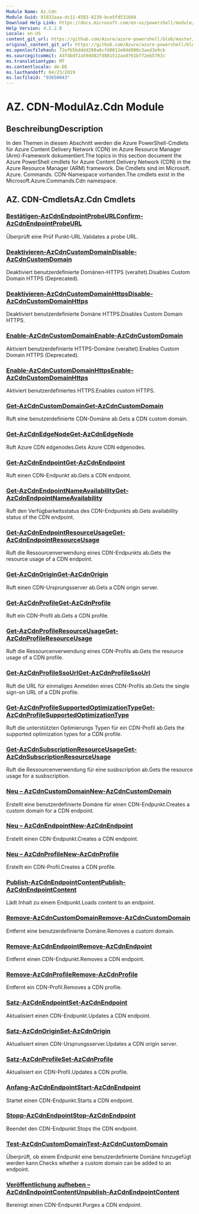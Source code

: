 ```yaml
---
Module Name: Az.Cdn
Module Guid: 91832aaa-dc11-4583-8239-bce5fd531604
Download Help Link: https://docs.microsoft.com/en-us/powershell/module/az.cdn
Help Version: 4.2.2.0
Locale: en-US
content_git_url: https://github.com/Azure/azure-powershell/blob/master/src/Cdn/Cdn/help/Az.Cdn.md
original_content_git_url: https://github.com/Azure/azure-powershell/blob/master/src/Cdn/Cdn/help/Az.Cdn.md
ms.openlocfilehash: 72efb5bdddd200a0cfd0811e04d900c3aed3e9cb
ms.sourcegitcommit: 43f4bdf2a59dd82fd881512aa9761bf72eb5703c
ms.translationtype: MT
ms.contentlocale: de-DE
ms.lasthandoff: 04/23/2019
ms.locfileid: "93650043"
---
```

# <span data-ttu-id="097e4-101">AZ. CDN-Modul</span><span class="sxs-lookup"><span data-stu-id="097e4-101">Az.Cdn Module</span></span>
## <span data-ttu-id="097e4-102">Beschreibung</span><span class="sxs-lookup"><span data-stu-id="097e4-102">Description</span></span>
<span data-ttu-id="097e4-103">In den Themen in diesem Abschnitt werden die Azure PowerShell-Cmdlets für Azure Content Delivery Network (CDN) im Azure Resource Manager (Arm)-Framework dokumentiert.</span><span class="sxs-lookup"><span data-stu-id="097e4-103">The topics in this section document the Azure PowerShell cmdlets for Azure Content Delivery Network (CDN) in the Azure Resource Manager (ARM) framework.</span></span> <span data-ttu-id="097e4-104">Die Cmdlets sind im Microsoft. Azure. Commands. CDN-Namespace vorhanden.</span><span class="sxs-lookup"><span data-stu-id="097e4-104">The cmdlets exist in the Microsoft.Azure.Commands.Cdn namespace.</span></span>

## <span data-ttu-id="097e4-105">AZ. CDN-Cmdlets</span><span class="sxs-lookup"><span data-stu-id="097e4-105">Az.Cdn Cmdlets</span></span>
### [<span data-ttu-id="097e4-106">Bestätigen-AzCdnEndpointProbeURL</span><span class="sxs-lookup"><span data-stu-id="097e4-106">Confirm-AzCdnEndpointProbeURL</span></span>](Confirm-AzCdnEndpointProbeURL.md)
<span data-ttu-id="097e4-107">Überprüft eine Prüf Punkt-URL.</span><span class="sxs-lookup"><span data-stu-id="097e4-107">Validates a probe URL.</span></span>

### [<span data-ttu-id="097e4-108">Deaktivieren-AzCdnCustomDomain</span><span class="sxs-lookup"><span data-stu-id="097e4-108">Disable-AzCdnCustomDomain</span></span>](Disable-AzCdnCustomDomain.md)
<span data-ttu-id="097e4-109">Deaktiviert benutzerdefinierte Domänen-HTTPS (veraltet).</span><span class="sxs-lookup"><span data-stu-id="097e4-109">Disables Custom Domain HTTPS (Deprecated).</span></span>

### [<span data-ttu-id="097e4-110">Deaktivieren-AzCdnCustomDomainHttps</span><span class="sxs-lookup"><span data-stu-id="097e4-110">Disable-AzCdnCustomDomainHttps</span></span>](Disable-AzCdnCustomDomainHttps.md)
<span data-ttu-id="097e4-111">Deaktiviert benutzerdefinierte Domäne HTTPS.</span><span class="sxs-lookup"><span data-stu-id="097e4-111">Disables Custom Domain HTTPS.</span></span>

### [<span data-ttu-id="097e4-112">Enable-AzCdnCustomDomain</span><span class="sxs-lookup"><span data-stu-id="097e4-112">Enable-AzCdnCustomDomain</span></span>](Enable-AzCdnCustomDomain.md)
<span data-ttu-id="097e4-113">Aktiviert benutzerdefinierte HTTPS-Domäne (veraltet).</span><span class="sxs-lookup"><span data-stu-id="097e4-113">Enables Custom Domain HTTPS (Deprecated).</span></span>

### [<span data-ttu-id="097e4-114">Enable-AzCdnCustomDomainHttps</span><span class="sxs-lookup"><span data-stu-id="097e4-114">Enable-AzCdnCustomDomainHttps</span></span>](Enable-AzCdnCustomDomainHttps.md)
<span data-ttu-id="097e4-115">Aktiviert benutzerdefiniertes HTTPS.</span><span class="sxs-lookup"><span data-stu-id="097e4-115">Enables custom HTTPS.</span></span>

### [<span data-ttu-id="097e4-116">Get-AzCdnCustomDomain</span><span class="sxs-lookup"><span data-stu-id="097e4-116">Get-AzCdnCustomDomain</span></span>](Get-AzCdnCustomDomain.md)
<span data-ttu-id="097e4-117">Ruft eine benutzerdefinierte CDN-Domäne ab.</span><span class="sxs-lookup"><span data-stu-id="097e4-117">Gets a CDN custom domain.</span></span>

### [<span data-ttu-id="097e4-118">Get-AzCdnEdgeNode</span><span class="sxs-lookup"><span data-stu-id="097e4-118">Get-AzCdnEdgeNode</span></span>](Get-AzCdnEdgeNode.md)
<span data-ttu-id="097e4-119">Ruft Azure CDN edgenodes.</span><span class="sxs-lookup"><span data-stu-id="097e4-119">Gets Azure CDN edgenodes.</span></span>

### [<span data-ttu-id="097e4-120">Get-AzCdnEndpoint</span><span class="sxs-lookup"><span data-stu-id="097e4-120">Get-AzCdnEndpoint</span></span>](Get-AzCdnEndpoint.md)
<span data-ttu-id="097e4-121">Ruft einen CDN-Endpunkt ab.</span><span class="sxs-lookup"><span data-stu-id="097e4-121">Gets a CDN endpoint.</span></span>

### [<span data-ttu-id="097e4-122">Get-AzCdnEndpointNameAvailability</span><span class="sxs-lookup"><span data-stu-id="097e4-122">Get-AzCdnEndpointNameAvailability</span></span>](Get-AzCdnEndpointNameAvailability.md)
<span data-ttu-id="097e4-123">Ruft den Verfügbarkeitsstatus des CDN-Endpunkts ab.</span><span class="sxs-lookup"><span data-stu-id="097e4-123">Gets availability status of the CDN endpoint.</span></span>

### [<span data-ttu-id="097e4-124">Get-AzCdnEndpointResourceUsage</span><span class="sxs-lookup"><span data-stu-id="097e4-124">Get-AzCdnEndpointResourceUsage</span></span>](Get-AzCdnEndpointResourceUsage.md)
<span data-ttu-id="097e4-125">Ruft die Ressourcenverwendung eines CDN-Endpunkts ab.</span><span class="sxs-lookup"><span data-stu-id="097e4-125">Gets the resource usage of a CDN endpoint.</span></span>

### [<span data-ttu-id="097e4-126">Get-AzCdnOrigin</span><span class="sxs-lookup"><span data-stu-id="097e4-126">Get-AzCdnOrigin</span></span>](Get-AzCdnOrigin.md)
<span data-ttu-id="097e4-127">Ruft einen CDN-Ursprungsserver ab.</span><span class="sxs-lookup"><span data-stu-id="097e4-127">Gets a CDN origin server.</span></span>

### [<span data-ttu-id="097e4-128">Get-AzCdnProfile</span><span class="sxs-lookup"><span data-stu-id="097e4-128">Get-AzCdnProfile</span></span>](Get-AzCdnProfile.md)
<span data-ttu-id="097e4-129">Ruft ein CDN-Profil ab.</span><span class="sxs-lookup"><span data-stu-id="097e4-129">Gets a CDN profile.</span></span>

### [<span data-ttu-id="097e4-130">Get-AzCdnProfileResourceUsage</span><span class="sxs-lookup"><span data-stu-id="097e4-130">Get-AzCdnProfileResourceUsage</span></span>](Get-AzCdnProfileResourceUsage.md)
<span data-ttu-id="097e4-131">Ruft die Ressourcenverwendung eines CDN-Profils ab.</span><span class="sxs-lookup"><span data-stu-id="097e4-131">Gets the resource usage of a CDN profile.</span></span>

### [<span data-ttu-id="097e4-132">Get-AzCdnProfileSsoUrl</span><span class="sxs-lookup"><span data-stu-id="097e4-132">Get-AzCdnProfileSsoUrl</span></span>](Get-AzCdnProfileSsoUrl.md)
<span data-ttu-id="097e4-133">Ruft die URL für einmaliges Anmelden eines CDN-Profils ab.</span><span class="sxs-lookup"><span data-stu-id="097e4-133">Gets the single sign-on URL of a CDN profile.</span></span>

### [<span data-ttu-id="097e4-134">Get-AzCdnProfileSupportedOptimizationType</span><span class="sxs-lookup"><span data-stu-id="097e4-134">Get-AzCdnProfileSupportedOptimizationType</span></span>](Get-AzCdnProfileSupportedOptimizationType.md)
<span data-ttu-id="097e4-135">Ruft die unterstützten Optimierungs Typen für ein CDN-Profil ab.</span><span class="sxs-lookup"><span data-stu-id="097e4-135">Gets the supported optimization types for a CDN profile.</span></span>

### [<span data-ttu-id="097e4-136">Get-AzCdnSubscriptionResourceUsage</span><span class="sxs-lookup"><span data-stu-id="097e4-136">Get-AzCdnSubscriptionResourceUsage</span></span>](Get-AzCdnSubscriptionResourceUsage.md)
<span data-ttu-id="097e4-137">Ruft die Ressourcenverwendung für eine susbscription ab.</span><span class="sxs-lookup"><span data-stu-id="097e4-137">Gets the resource usage for a susbscription.</span></span>

### [<span data-ttu-id="097e4-138">Neu – AzCdnCustomDomain</span><span class="sxs-lookup"><span data-stu-id="097e4-138">New-AzCdnCustomDomain</span></span>](New-AzCdnCustomDomain.md)
<span data-ttu-id="097e4-139">Erstellt eine benutzerdefinierte Domäne für einen CDN-Endpunkt.</span><span class="sxs-lookup"><span data-stu-id="097e4-139">Creates a custom domain for a CDN endpoint.</span></span>

### [<span data-ttu-id="097e4-140">Neu – AzCdnEndpoint</span><span class="sxs-lookup"><span data-stu-id="097e4-140">New-AzCdnEndpoint</span></span>](New-AzCdnEndpoint.md)
<span data-ttu-id="097e4-141">Erstellt einen CDN-Endpunkt.</span><span class="sxs-lookup"><span data-stu-id="097e4-141">Creates a CDN endpoint.</span></span>

### [<span data-ttu-id="097e4-142">Neu – AzCdnProfile</span><span class="sxs-lookup"><span data-stu-id="097e4-142">New-AzCdnProfile</span></span>](New-AzCdnProfile.md)
<span data-ttu-id="097e4-143">Erstellt ein CDN-Profil.</span><span class="sxs-lookup"><span data-stu-id="097e4-143">Creates a CDN profile.</span></span>

### [<span data-ttu-id="097e4-144">Publish-AzCdnEndpointContent</span><span class="sxs-lookup"><span data-stu-id="097e4-144">Publish-AzCdnEndpointContent</span></span>](Publish-AzCdnEndpointContent.md)
<span data-ttu-id="097e4-145">Lädt Inhalt zu einem Endpunkt.</span><span class="sxs-lookup"><span data-stu-id="097e4-145">Loads content to an endpoint.</span></span>

### [<span data-ttu-id="097e4-146">Remove-AzCdnCustomDomain</span><span class="sxs-lookup"><span data-stu-id="097e4-146">Remove-AzCdnCustomDomain</span></span>](Remove-AzCdnCustomDomain.md)
<span data-ttu-id="097e4-147">Entfernt eine benutzerdefinierte Domäne.</span><span class="sxs-lookup"><span data-stu-id="097e4-147">Removes a custom domain.</span></span>

### [<span data-ttu-id="097e4-148">Remove-AzCdnEndpoint</span><span class="sxs-lookup"><span data-stu-id="097e4-148">Remove-AzCdnEndpoint</span></span>](Remove-AzCdnEndpoint.md)
<span data-ttu-id="097e4-149">Entfernt einen CDN-Endpunkt.</span><span class="sxs-lookup"><span data-stu-id="097e4-149">Removes a CDN endpoint.</span></span>

### [<span data-ttu-id="097e4-150">Remove-AzCdnProfile</span><span class="sxs-lookup"><span data-stu-id="097e4-150">Remove-AzCdnProfile</span></span>](Remove-AzCdnProfile.md)
<span data-ttu-id="097e4-151">Entfernt ein CDN-Profil.</span><span class="sxs-lookup"><span data-stu-id="097e4-151">Removes a CDN profile.</span></span>

### [<span data-ttu-id="097e4-152">Satz-AzCdnEndpoint</span><span class="sxs-lookup"><span data-stu-id="097e4-152">Set-AzCdnEndpoint</span></span>](Set-AzCdnEndpoint.md)
<span data-ttu-id="097e4-153">Aktualisiert einen CDN-Endpunkt.</span><span class="sxs-lookup"><span data-stu-id="097e4-153">Updates a CDN endpoint.</span></span>

### [<span data-ttu-id="097e4-154">Satz-AzCdnOrigin</span><span class="sxs-lookup"><span data-stu-id="097e4-154">Set-AzCdnOrigin</span></span>](Set-AzCdnOrigin.md)
<span data-ttu-id="097e4-155">Aktualisiert einen CDN-Ursprungsserver.</span><span class="sxs-lookup"><span data-stu-id="097e4-155">Updates a CDN origin server.</span></span>

### [<span data-ttu-id="097e4-156">Satz-AzCdnProfile</span><span class="sxs-lookup"><span data-stu-id="097e4-156">Set-AzCdnProfile</span></span>](Set-AzCdnProfile.md)
<span data-ttu-id="097e4-157">Aktualisiert ein CDN-Profil.</span><span class="sxs-lookup"><span data-stu-id="097e4-157">Updates a CDN profile.</span></span>

### [<span data-ttu-id="097e4-158">Anfang-AzCdnEndpoint</span><span class="sxs-lookup"><span data-stu-id="097e4-158">Start-AzCdnEndpoint</span></span>](Start-AzCdnEndpoint.md)
<span data-ttu-id="097e4-159">Startet einen CDN-Endpunkt.</span><span class="sxs-lookup"><span data-stu-id="097e4-159">Starts a CDN endpoint.</span></span>

### [<span data-ttu-id="097e4-160">Stopp-AzCdnEndpoint</span><span class="sxs-lookup"><span data-stu-id="097e4-160">Stop-AzCdnEndpoint</span></span>](Stop-AzCdnEndpoint.md)
<span data-ttu-id="097e4-161">Beendet den CDN-Endpunkt.</span><span class="sxs-lookup"><span data-stu-id="097e4-161">Stops the CDN endpoint.</span></span>

### [<span data-ttu-id="097e4-162">Test-AzCdnCustomDomain</span><span class="sxs-lookup"><span data-stu-id="097e4-162">Test-AzCdnCustomDomain</span></span>](Test-AzCdnCustomDomain.md)
<span data-ttu-id="097e4-163">Überprüft, ob einem Endpunkt eine benutzerdefinierte Domäne hinzugefügt werden kann.</span><span class="sxs-lookup"><span data-stu-id="097e4-163">Checks whether a custom domain can be added to an endpoint.</span></span>

### [<span data-ttu-id="097e4-164">Veröffentlichung aufheben – AzCdnEndpointContent</span><span class="sxs-lookup"><span data-stu-id="097e4-164">Unpublish-AzCdnEndpointContent</span></span>](Unpublish-AzCdnEndpointContent.md)
<span data-ttu-id="097e4-165">Bereinigt einen CDN-Endpunkt.</span><span class="sxs-lookup"><span data-stu-id="097e4-165">Purges a CDN endpoint.</span></span>


